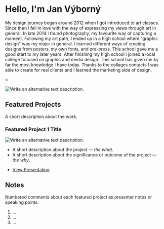 # Hello, I'm Jan Výborný

  My design journey began around 2012 when I got introduced to art classes. Since then I fell in love with the way of expressing my views through art in general. In late 2014 I found photography, my favourite way of capturing a moment. Following my art path, I ended up in a high school where “graphic design” was my major in general. I learned different ways of creating designs from posters, my own fonts, and pre-press. This school gave me a good start to my later years. After finishing my high school I joined a local college focused on graphic and media design. This school has given me by far the most knowledge I have today. Thanks to the collages contacts I was able to create for real clients and I learned the marketing side of design.

<

![Write an alternative text description.]()


## Featured Projects

A short description about the work.

### Featured Project 1 Title

![Write an alternative text description.](images/featured-project-01.png)

- A short description about the project — *the what*.
- A short description about the significance or outcome of the project — *the why*.

<!-- Use the same stucture above for the rest of your featured projects. -->

<!-- Add a link to your presentation. -->

- [View Presentation](images/featured-projects-osm-2022.pdf)

## Notes

Numbered comments about each featured project as presenter notes or speaking points.

1. …
2. …
3. …
<!-- And so on. -->

